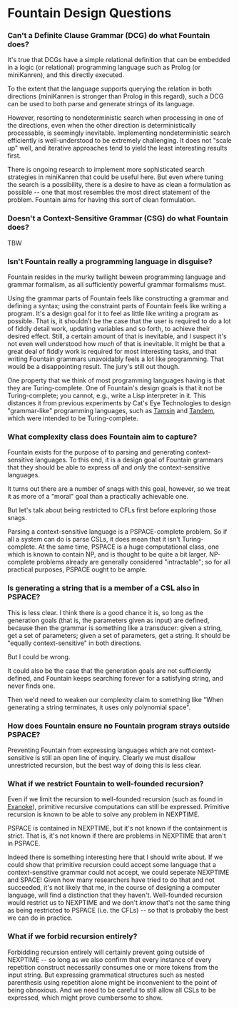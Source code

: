 Fountain Design Questions
=========================

### Can't a Definite Clause Grammar (DCG) do what Fountain does?

It's true that DCGs have a simple relational definition that can be embedded
in a logic (or relational) programming language such as Prolog (or miniKanren),
and this directly executed.

To the extent that the language supports querying the relation in both directions
(miniKanren is stronger than Prolog in this regard), such a DCG can be used to
both parse and generate strings of its language.

However, resorting to nondeterministic search when processing in one of the
directions, even when the other direction is deterministically processable,
is seemingly inevitable.  Implementing nondeterministic search efficiently is
well-understood to be extremely challenging.  It does not "scale up" well,
and iterative approaches tend to yield the least interesting results first.

There is ongoing research to implement more sophisticated search strategies in
miniKanren that could be useful here.  But even where tuning the search is a
possibility, there is a desire to have as clean a formulation as possible -- one
that most resembles the most direct statement of the problem.  Fountain aims for
having this sort of clean formulation.

### Doesn't a Context-Sensitive Grammar (CSG) do what Fountain does?

TBW

### Isn't Fountain really a programming language in disguise?

Fountain resides in the murky twilight beween programming language and
grammar formalism, as all sufficiently powerful grammar formalisms must.

Using the grammar parts of Fountain feels like constructing a grammar
and defining a syntax; using the constraint parts of Fountain feels
like writing a program.  It's a design goal for it to feel as little
like writing a program as possible.  That is, it shouldn't be the case
that the user is required to do a lot of fiddly detail work, updating
variables and so forth, to achieve their desired effect.  Still, a
certain amount of that is inevitable, and I suspect it's not even well
understood how _much_ of that is inevitable.  It might be that a
great deal of fiddly work is required for most interesting tasks, and
that writing Fountain grammars unavoidably feels a lot like programming.
That would be a disappointing result.  The jury's still out though.

One property that we think of most programming languages having is that
they are Turing-complete.  One of Fountain's design goals is that it
not be Turing-complete; you cannot, e.g., write a Lisp interpreter in it.
This distances it from previous experiments by Cat's Eye Technologies
to design "grammar-like" programming languages, such as
[Tamsin][] and [Tandem][], which were intended to be Turing-complete.

### What complexity class does Fountain aim to capture?

Fountain exists for the purpose of to parsing and generating
context-sensitive languages.  To this end, it is a design goal
of Fountain grammars that they should be able to express
_all_ and _only_ the context-sensitive languages.

It turns out there are a number of snags with this goal, however, so we
treat it as more of a "moral" goal than a practically achievable one.

But let's talk about being restricted to CFLs first before exploring
those snags.

Parsing a context-sensitive language is a PSPACE-complete problem.
So if all a system can do is parse CSLs, it does mean that it isn't Turing-complete.
At the same time, PSPACE is a huge computational class, one which is
known to contain NP, and is thought to be quite a bit larger.
NP-complete problems already are generally considered "intractable";
so for all practical purposes, PSPACE ought to be ample.

### Is generating a string that is a member of a CSL also in PSPACE?

This is less clear.  I think there is a good chance it is, so long as
the generation goals (that is, the parameters given as input) are defined,
because then the grammar is something like a transducer: given a string,
get a set of parameters; given a set of parameters, get a string.  It
should be "equally context-sensitive" in both directions.

But I could be wrong.

It could also be the case that the generation goals are not sufficiently defined,
and Fountain keeps searching forever for a satisfying string, and never finds
one.

Then we'd need to weaken our complexity claim to something like "When generating
a string terminates, it uses only polynomial space".

### How does Fountain ensure no Fountain program strays outside PSPACE?

Preventing Fountain from expressing languages which are not
context-sensitive is still an open line of inquiry.  Clearly we
must disallow unrestricted recursion, but the best way of doing
this is less clear.

### What if we restrict Fountain to well-founded recursion?

Even if we limit the recursion to well-founded recursion (such
as found in [Exanoke][]), primitive recursive computations can
still be expressed.  Primitive recursion is known to be able to
solve any problem in NEXPTIME.

PSPACE is contained in NEXPTIME, but it's not known if the containment
is strict.  That is, it's not known if there are problems in NEXPTIME
that aren't in PSPACE.

Indeed there is something interesting here that I should write about.
If we could show that primitive recursion could accept some language
that a context-sensitive grammar could not accept, we could
seperate NEXPTIME and SPACE!  Given how many researchers have tried
to do that and not succeeded, it's not likely that me, in the course
of designing a computer language, will find a distinction that they
haven't.  Well-founded recursion would restrict us to NEXPTIME and
we don't _know_ that's not the same thing as being restricted to
PSPACE (i.e. the CFLs) -- so that is probably the best we can do
in practice.

### What if we forbid recursion entirely?

Forbidding recursion entirely will certainly prevent going outside
of NEXPTIME -- so long as we also confirm that every instance of
every repetition construct necessarily consumes one or more tokens
from the input string.  But expressing grammatical structures such
as nested parenthesis using repetition alone might be inconvenient
to the point of being obnoxious.  And we need to be careful to still
allow all CSLs to be expressed, which might prove cumbersome to show.

[Exanoke]: https://catseye.tc/node/Exanoke
[Tamsin]: https://catseye.tc/node/Tamsin
[Tandem]: https://catseye.tc/node/Tandem
